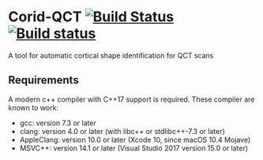 # Corid-QCT [![Build Status](https://travis-ci.com/ithron/CortidQCT.svg?token=sHAjhRB8BYK3KqcS7UsE&branch=master)](https://travis-ci.com/ithron/CortidQCT) [![Build status](https://cortidqct.visualstudio.com/CortidQCT/_apis/build/status/CortidQCT%20Windows)](https://cortidqct.visualstudio.com/CortidQCT/_build/latest?definitionId=1)
A tool for automatic cortical shape identification for QCT scans

## Requirements

A modern c++ compiler with C++17 support is required. These compiler are known
to work:
  - gcc: version 7.3 or later
  - clang: version 4.0 or later (with libc++ or stdlibc++-7.3 or later)
  - AppleClang: version 10.0 or later (Xcode 10, since macOS 10.4 Mojave)
  - MSVC++: version 14.1 or later (Visual Studio 2017 version 15.0 or later)

